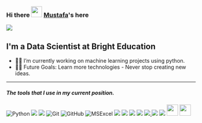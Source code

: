 ### Hi there <img src="https://github.com/TheDudeThatCode/TheDudeThatCode/blob/master/Assets/Hi.gif" width="29px"> [Mustafa](https://github.com/Mustafagomleksiz/)'s here
![](https://camo.githubusercontent.com/992babdffd8c74a1502de375fbdf7e4d54773242/68747470733a2f2f6d656469612e67697068792e636f6d2f6d656469612f53576f536b4e36447854737a71494b4571762f67697068792e676966)


## I'm a Data Scientist at Bright Education

- 👨‍💻 I’m currently working on machine learning projects using python.
- 💪🏼 Future Goals: Learn more technologies - Never stop creating new ideas.

---

##### The tools that I use in my current position.


![Python](https://img.shields.io/badge/Python-14354C?style=for-the-badge&logo=python&logoColor=white)
 <a href="#" target="_blank"><img src="https://img.shields.io/badge/MS%20SQL%20Server-CC2927.svg?style=for-the-badge&logo=Microsoft-SQL-Server&logoColor=white"/></a>
 <a href="#" target="_blank"><img src="https://img.shields.io/badge/Tableau-E97627?style=for-the-badge&logo=Tableau&logoColor=white"/></a>
![Git](https://img.shields.io/badge/Git-F05032?style=for-the-badge&logo=git&logoColor=white)
![GitHub](https://img.shields.io/badge/GitHub-100000?style=for-the-badge&logo=github&logoColor=white)
![MSExcel](https://img.shields.io/badge/Microsoft_Excel-217346?style=for-the-badge&logo=microsoft-excel&logoColor=white)
  <a href="#" target="_blank"><img src="https://img.shields.io/badge/numpy-%23013243.svg?style=for-the-badge&logo=numpy&logoColor=white"/></a>
  <a href="#" target="_blank"><img src="https://img.shields.io/badge/pandas-%23150458.svg?style=for-the-badge&logo=pandas&logoColor=white"/></a>
  <a href="#" target="_blank"><img src="https://img.shields.io/badge/SciPy-%230C55A5.svg?style=for-the-badge&logo=scipy&logoColor=%white"/></a>
  <a href="#" target="_blank"><img src="https://img.shields.io/badge/Plotly-%233F4F75.svg?style=for-the-badge&logo=plotly&logoColor=white"/></a>
  <a href="#" target="_blank"><img src="https://img.shields.io/badge/scikit--learn-%23F7931E.svg?style=for-the-badge&logo=scikit-learn&logoColor=white"/>
  <a href="#" target="_blank"><img src="https://img.shields.io/badge/Keras-%23D00000.svg?style=for-the-badge&logo=Keras&logoColor=white "/></a>
  <a href="#" target="_blank"><img src="https://img.shields.io/badge/TensorFlow-%23FF6F00.svg?style=for-the-badge&logo=TensorFlow&logoColor=white"/></a>
  <a href="#" target="_blank"> <img src="https://seaborn.pydata.org/_static/logo-wide-lightbg.svg" height="30"/></a></a>
  <a href="#" target="_blank"> <img src="https://matplotlib.org/stable/_static/logo2_compressed.svg"  height="30"/></a>
  
  



<br/>
